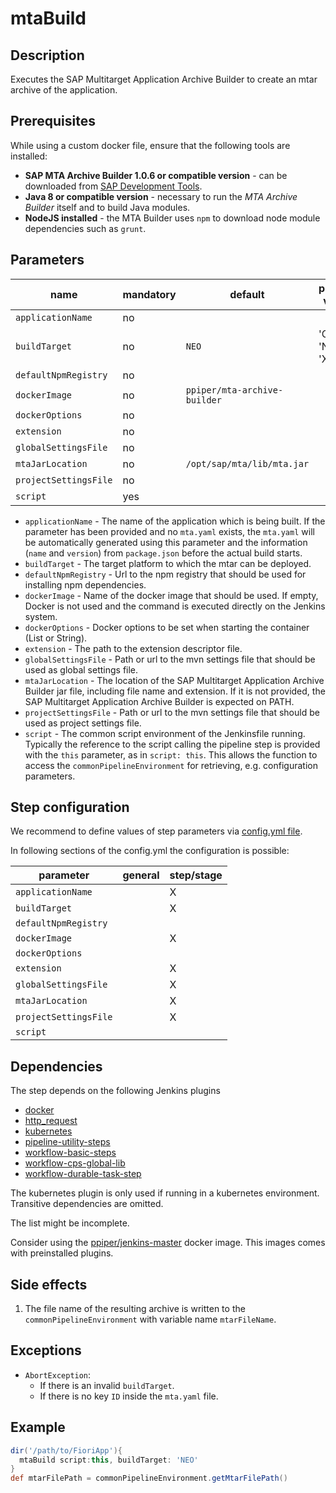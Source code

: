 # mtaBuild

## Description

Executes the SAP Multitarget Application Archive Builder to create an mtar archive of the application.

## Prerequisites

While using a custom docker file, ensure that the following tools are installed:

* **SAP MTA Archive Builder 1.0.6 or compatible version** - can be downloaded from [SAP Development Tools](https://tools.hana.ondemand.com/#cloud).
* **Java 8 or compatible version** - necessary to run the *MTA Archive Builder* itself and to build Java modules.
* **NodeJS installed** - the MTA Builder uses `npm` to download node module dependencies such as `grunt`.

## Parameters

| name | mandatory | default | possible values |
|------|-----------|---------|-----------------|
| `applicationName` | no |  |  |
| `buildTarget` | no | `NEO` | 'CF', 'NEO', 'XSA' |
| `defaultNpmRegistry` | no |  |  |
| `dockerImage` | no | `ppiper/mta-archive-builder` |  |
| `dockerOptions` | no |  |  |
| `extension` | no |  |  |
| `globalSettingsFile` | no |  |  |
| `mtaJarLocation` | no | `/opt/sap/mta/lib/mta.jar` |  |
| `projectSettingsFile` | no |  |  |
| `script` | yes |  |  |

* `applicationName` - The name of the application which is being built. If the parameter has been provided and no `mta.yaml` exists, the `mta.yaml` will be automatically generated using this parameter and the information (`name` and `version`) from `package.json` before the actual build starts.
* `buildTarget` - The target platform to which the mtar can be deployed.
* `defaultNpmRegistry` - Url to the npm registry that should be used for installing npm dependencies.
* `dockerImage` - Name of the docker image that should be used. If empty, Docker is not used and the command is executed directly on the Jenkins system.
* `dockerOptions` - Docker options to be set when starting the container (List or String).
* `extension` - The path to the extension descriptor file.
* `globalSettingsFile` - Path or url to the mvn settings file that should be used as global settings file.
* `mtaJarLocation` - The location of the SAP Multitarget Application Archive Builder jar file, including file name and extension. If it is not provided, the SAP Multitarget Application Archive Builder is expected on PATH.
* `projectSettingsFile` - Path or url to the mvn settings file that should be used as project settings file.
* `script` - The common script environment of the Jenkinsfile running. Typically the reference to the script calling the pipeline step is provided with the `this` parameter, as in `script: this`. This allows the function to access the `commonPipelineEnvironment` for retrieving, e.g. configuration parameters.

## Step configuration

We recommend to define values of step parameters via [config.yml file](../configuration.md).

In following sections of the config.yml the configuration is possible:

| parameter | general | step/stage |
|-----------|---------|------------|
| `applicationName` |  | X |
| `buildTarget` |  | X |
| `defaultNpmRegistry` |  |  |
| `dockerImage` |  | X |
| `dockerOptions` |  |  |
| `extension` |  | X |
| `globalSettingsFile` |  | X |
| `mtaJarLocation` |  | X |
| `projectSettingsFile` |  | X |
| `script` |  |  |

## Dependencies

The step depends on the following Jenkins plugins

* [docker](https://plugins.jenkins.io/docker)
* [http_request](https://plugins.jenkins.io/http_request)
* [kubernetes](https://plugins.jenkins.io/kubernetes)
* [pipeline-utility-steps](https://plugins.jenkins.io/pipeline-utility-steps)
* [workflow-basic-steps](https://plugins.jenkins.io/workflow-basic-steps)
* [workflow-cps-global-lib](https://plugins.jenkins.io/workflow-cps-global-lib)
* [workflow-durable-task-step](https://plugins.jenkins.io/workflow-durable-task-step)

The kubernetes plugin is only used if running in a kubernetes environment.
Transitive dependencies are omitted.

The list might be incomplete.

Consider using the [ppiper/jenkins-master](https://cloud.docker.com/u/ppiper/repository/docker/ppiper/jenkins-master)
docker image. This images comes with preinstalled plugins.


## Side effects

1. The file name of the resulting archive is written to the `commonPipelineEnvironment` with variable name `mtarFileName`.

## Exceptions

* `AbortException`:
  * If there is an invalid `buildTarget`.
  * If there is no key `ID` inside the `mta.yaml` file.

## Example

```groovy
dir('/path/to/FioriApp'){
  mtaBuild script:this, buildTarget: 'NEO'
}
def mtarFilePath = commonPipelineEnvironment.getMtarFilePath()
```
